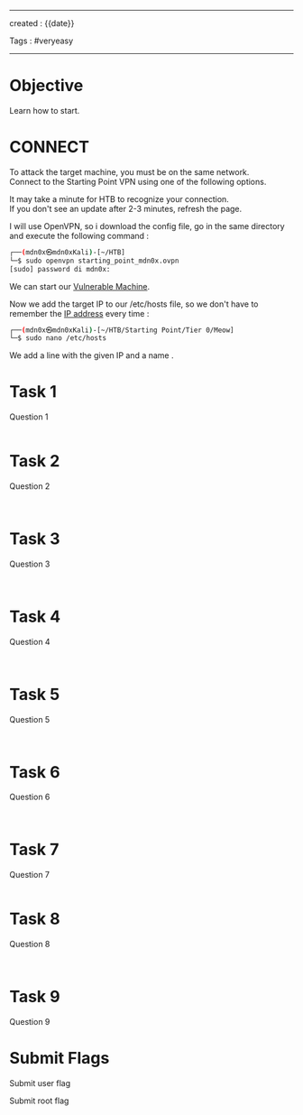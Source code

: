 - - - 
created : {{date}} 

Tags : #veryeasy
- - - 
# Objective

Learn how to start.
# CONNECT

To attack the target machine, you must be on the same network.  
Connect to the Starting Point VPN using one of the following options.

It may take a minute for HTB to recognize your connection.  
If you don't see an update after 2-3 minutes, refresh the page.

I will use OpenVPN, so i download the config file, go in the same directory and execute the following command :

```bash
┌──(mdn0x㉿mdn0xKali)-[~/HTB]
└─$ sudo openvpn starting_point_mdn0x.ovpn 
[sudo] password di mdn0x: 
```

We can start our [Vulnerable Machine](../3%20-%20Tags/Hacking%20Concepts/Vulnerable%20Machine.md).

Now we add the target IP to our /etc/hosts file, so we don't have to remember the [IP address](../3%20-%20Tags/Hacking%20Concepts/IP%20address.md) every time :

```bash
┌──(mdn0x㉿mdn0xKali)-[~/HTB/Starting Point/Tier 0/Meow]
└─$ sudo nano /etc/hosts
```

We add a line with the given IP and a name .
# Task 1

Question 1

```

```
# Task 2

Question 2

```bash
 
```
# Task 3

Question 3

```bash
  
```
# Task 4

Question 4

```bash
 
```
# Task 5

Question 5

```bash
 
```
# Task 6

Question 6

```bash
 
```
# Task 7

Question 7

```bash

```
# Task 8

Question 8

```bash
 
```
# Task 9

Question 9
# Submit Flags

Submit user flag

Submit root flag 

